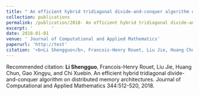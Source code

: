 ```yaml
---
title: " An efficient hybrid tridiagonal divide-and-conquer algorithm on distributed memory architectures."
collection: publications
permalink: /publication/2018- An efficient hybrid tridiagonal divide-and-conquer algorithm on distributed memory architectures.
excerpt: '       '
date: 2018-01-01
venue: ' Journal of Computational and Applied Mathematics'
paperurl: 'http://test'
citation: '<b>Li Shengguo</b>, Francois-Henry Rouet, Liu Jie, Huang Chun, Gao Xingyu, and Chi Xuebin.  An efficient hybrid tridiagonal divide-and-conquer algorithm on distributed memory architectures. Journal of Computational and Applied Mathematics 344:512-520, 2018.'
---
```



Recommended citation: <b>Li Shengguo</b>, Francois-Henry Rouet, Liu Jie, Huang Chun, Gao Xingyu, and Chi Xuebin.  An efficient hybrid tridiagonal divide-and-conquer algorithm on distributed memory architectures. Journal of Computational and Applied Mathematics 344:512-520, 2018.